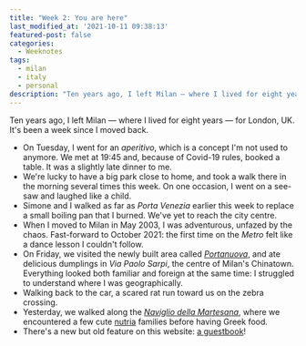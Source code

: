 ```yaml
---
title: "Week 2: You are here"
last_modified_at: '2021-10-11 09:38:13'
featured-post: false
categories:
  - Weeknotes
tags:
  - milan
  - italy
  - personal
description: "Ten years ago, I left Milan — where I lived for eight years — for London, UK. It's been a week since I moved back."
---
```

<p class="lead">Ten years ago, I left Milan — where I lived for eight years — for London, UK. It's been a week since I moved back.</p>

<!--more-->

<ul class="smd-ul">
  <li>On Tuesday, I went for an <em>aperitivo</em>, which is a concept I'm not used to anymore. We met at 19:45 and, because of Covid-19 rules, booked a table. It was a slightly late dinner to me.</li>
  <li>We're lucky to have a big park close to home, and took a walk there in the morning several times this week. On one occasion, I went on a see-saw and laughed like a child.</li>
  <li>Simone and I walked as far as <em>Porta Venezia</em> earlier this week to replace a small boiling pan that I burned. We've yet to reach the city centre.</li>
  <li>When I moved to Milan in May 2003, I was adventurous, unfazed by the chaos. Fast-forward to October 2021: the first time on the <em>Metro</em> felt like a dance lesson I couldn't follow.</li>
  <li>On Friday, we visited the newly built area called <a href="https://www.portanuova.com/it" target="_blank" rel="noopener"><em>Portanuova</em></a>, and ate delicious dumplings in <em>Via Paolo Sarpi</em>, the centre of Milan's Chinatown. Everything looked both familiar and foreign at the same time: I struggled to understand where I was geographically.</li>
  <li>Walking back to the car, a scared rat run toward us on the zebra crossing.</li>
  <li>Yesterday, we walked along the <a href="https://en.wikipedia.org/wiki/Naviglio_Martesana" target="_blank" rel="noopener"><em>Naviglio della Martesana</em></a>, where we encountered a few cute <a href="https://en.wikipedia.org/wiki/Coypu" target="_blank" rel="noopener">nutria</a> families before having Greek food.</li>
  <li>There's a new but old feature on this website: <a href="https://silviamaggidesign.com/get-in-touch-silviamaggi#guestbook">a guestbook</a>!</li>
</ul>